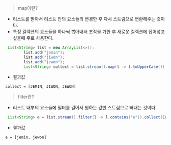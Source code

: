 > map이란?

- 리스트를 받아서 리스트 안의 요소들의 변경한 후 다시 스트림으로 변환해주는 것이다. 
- 특정 컬렉션의 요소들을 하나씩 뽑아내서 조작을 가한 후 새로운 컬렉션에 집어넣고 싶을때 주로 사용한다. 
```java
 List<String> list = new ArrayList<>();
        list.add("jemin");
        list.add("jiwon");
        list.add("jewon");
        List<String> collect = list.stream().map(l -> l.toUpperCase()).collect(Collectors.toList());
```
- 결과값
```shell
collect = [JEMIN, JIWON, JEWON]
```

>filter란? 

- 리스트 내부의 요소들에 필터를 걸어서 원하는 값만 스트림으로 빼내는 것이다. 
```java
 List<String> e = list.stream().filter(l -> l.contains("e")).collect(Collectors.toList());
```
- 결과값
```shell
e = [jemin, jewon]
```
